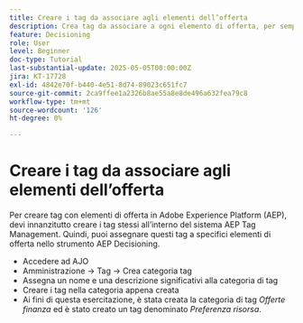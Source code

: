 ```yaml
---
title: Creare i tag da associare agli elementi dell’offerta
description: Crea tag da associare a ogni elemento di offerta, per semplificare la ricerca, il filtro e l’applicazione di regole o strategie durante la personalizzazione e il processo decisionale
feature: Decisioning
role: User
level: Beginner
doc-type: Tutorial
last-substantial-update: 2025-05-05T00:00:00Z
jira: KT-17728
exl-id: 4842e70f-b440-4e51-8d74-89023c651fc7
source-git-commit: 2ca9ffee1a2326b8ae55a8e8de496a632fea79c8
workflow-type: tm+mt
source-wordcount: '126'
ht-degree: 0%

---
```


# Creare i tag da associare agli elementi dell’offerta

Per creare tag con elementi di offerta in Adobe Experience Platform (AEP), devi innanzitutto creare i tag stessi all’interno del sistema AEP Tag Management. Quindi, puoi assegnare questi tag a specifici elementi di offerta nello strumento AEP Decisioning.

* Accedere ad AJO
* Amministrazione -> Tag -> Crea categoria tag
* Assegna un nome e una descrizione significativi alla categoria di tag
* Creare i tag nella categoria appena creata
* Ai fini di questa esercitazione, è stata creata la categoria di tag _Offerte finanza_ ed è stato creato un tag denominato _Preferenza risorsa_.

